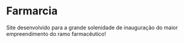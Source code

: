 # Farmarcia
Site desenvolvido para a grande solenidade de inauguração do maior empreendimento do ramo farmacêutico!
